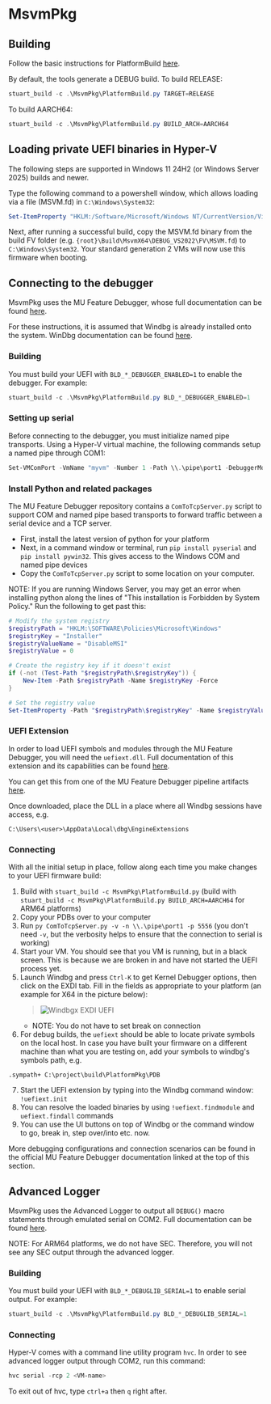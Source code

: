 # MsvmPkg

## Building

Follow the basic instructions for PlatformBuild [here](https://microsoft.github.io/mu/CodeDevelopment/compile/).

By default, the tools generate a DEBUG build.  To build RELEASE:
```powershell
stuart_build -c .\MsvmPkg\PlatformBuild.py TARGET=RELEASE
```

To build AARCH64:
```powershell
stuart_build -c .\MsvmPkg\PlatformBuild.py BUILD_ARCH=AARCH64
```

## Loading private UEFI binaries in Hyper-V
The following steps are supported in Windows 11 24H2 (or Windows Server 2025) builds and newer.

Type the following command to a powershell window, which allows loading via a file (MSVM.fd) in `C:\Windows\System32`:

```powershell
Set-ItemProperty "HKLM:/Software/Microsoft/Windows NT/CurrentVersion/Virtualization" -Name "AllowFirmwareLoadFromFile" -Value 1 -Type DWORD | Out-Null
```

Next, after running a successful build, copy the MSVM.fd binary from the build FV folder (e.g. `{root}\Build\MsvmX64\DEBUG_VS2022\FV\MSVM.fd`) to `C:\Windows\System32`.  Your standard generation 2 VMs will now use this firmware when booting.


## Connecting to the debugger
MsvmPkg uses the MU Feature Debugger, whose full documentation can be found [here](https://github.com/microsoft/mu_feature_debugger/blob/HEAD/DebuggerFeaturePkg/Readme.md?plain=1).

For these instructions, it is assumed that Windbg is already installed onto the system. WinDbg documentation can be found [here](https://learn.microsoft.com/en-us/windows-hardware/drivers/debugger/).

### Building
You must build your UEFI with `BLD_*_DEBUGGER_ENABLED=1` to enable the debugger. For example:

```powershell
stuart_build -c .\MsvmPkg\PlatformBuild.py BLD_*_DEBUGGER_ENABLED=1
```


### Setting up serial
Before connecting to the debugger, you must initialize named pipe transports. Using a Hyper-V virtual machine, the following commands setup a named pipe through COM1:

```powershell
Set-VMComPort -VmName "myvm" -Number 1 -Path \\.\pipe\port1 -DebuggerMode On
```


### Install Python and related packages
The MU Feature Debugger repository contains a `ComToTcpServer.py` script to support COM and named pipe based transports to forward traffic between a serial device and a TCP server.

- First, install the latest version of python for your platform
- Next, in a command window or terminal, run `pip install pyserial` and `pip install pywin32`. This gives access to the Windows COM and named pipe devices
- Copy the `ComToTcpServer.py` script to some location on your computer.

NOTE: If you are running Windows Server, you may get an error when installing python along the lines of "This installation is Forbidden by System Policy." Run the following to get past this:

```powershell
# Modify the system registry
$registryPath = "HKLM:\SOFTWARE\Policies\Microsoft\Windows"
$registryKey = "Installer"
$registryValueName = "DisableMSI"
$registryValue = 0

# Create the registry key if it doesn't exist
if (-not (Test-Path "$registryPath\$registryKey")) {
    New-Item -Path $registryPath -Name $registryKey -Force
}

# Set the registry value
Set-ItemProperty -Path "$registryPath\$registryKey" -Name $registryValueName -Value $registryValue
```


### UEFI Extension
In order to load UEFI symbols and modules through the MU Feature Debugger, you will need the `uefiext.dll`. Full documentation of this extension and its capabilities can be found [here](https://github.com/microsoft/mu_feature_debugger/blob/HEAD/UefiDbgExt/readme.md).

You can get this from one of the MU Feature Debugger pipeline artifacts [here](https://github.com/microsoft/mu_feature_debugger/actions/workflows/Build-UefiExt.yaml).

Once downloaded, place the DLL in a place where all Windbg sessions have access, e.g.
```console
C:\Users\<user>\AppData\Local\dbg\EngineExtensions
```


### Connecting
With all the initial setup in place, follow along each time you make changes to your UEFI firmware build:

1. Build with `stuart_build -c MsvmPkg\PlatformBuild.py` (build with `stuart_build -c MsvmPkg\PlatformBuild.py BUILD_ARCH=AARCH64` for ARM64 platforms)
2. Copy your PDBs over to your computer
3. Run `py ComToTcpServer.py -v -n \\.\pipe\port1 -p 5556` (you don't need `-v`, but the verbosity helps to ensure that the connection to serial is working)
4. Start your VM. You should see that you VM is running, but in a black screen. This is because we are broken in and have not started the UEFI process yet.
5. Launch Windbg and press `Ctrl-K` to get Kernel Debugger options, then click on the EXDI tab. Fill in the fields as appropriate to your platform (an example for X64 in the picture below):
    > ![Windbgx EXDI UEFI](./Docs/Images/windbgx_uefi.png)
    - NOTE: You do not have to set break on connection
6. For debug builds, the `uefiext` should be able to locate private symbols on the local host. In case you have built your firmware on a different machine than what you are testing on, add your symbols to windbg's symbols path, e.g.
```console
.sympath+ C:\project\build\PlatformPkg\PDB
```
7. Start the UEFI extension by typing into the Windbg command window: `!uefiext.init`
8. You can resolve the loaded binaries by using `!uefiext.findmodule` and `uefiext.findall` commands
9. You can use the UI buttons on top of Windbg or the command window to go, break in, step over/into etc. now.

More debugging configurations and connection scenarios can be found in the official MU Feature Debugger documentation linked at the top of this section.



## Advanced Logger

MsvmPkg uses the Advanced Logger to output all `DEBUG()` macro statements through emulated serial on COM2. Full documentation can be found [here](https://github.com/microsoft/mu_plus/tree/HEAD/AdvLoggerPkg/Docs).

NOTE: For ARM64 platforms, we do not have SEC. Therefore, you will not see any SEC output through the advanced logger.


### Building
You must build your UEFI with `BLD_*_DEBUGLIB_SERIAL=1` to enable serial output. For example:

```powershell
stuart_build -c .\MsvmPkg\PlatformBuild.py BLD_*_DEBUGLIB_SERIAL=1
```


### Connecting
Hyper-V comes with a command line utility program `hvc`. In order to see advanced logger output through COM2, run this command:

```powershell
hvc serial -rcp 2 <VM-name>
```

To exit out of hvc, type `ctrl+a` then `q` right after.